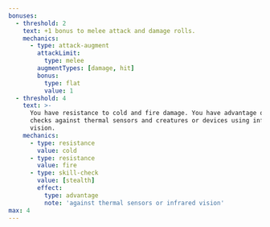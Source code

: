 ```yaml
---
bonuses:
  - threshold: 2
    text: +1 bonus to melee attack and damage rolls.
    mechanics:
      - type: attack-augment
        attackLimit:
          type: melee
        augmentTypes: [damage, hit]
        bonus:
          type: flat
          value: 1
  - threshold: 4
    text: >-
      You have resistance to cold and fire damage. You have advantage on stealth
      checks against thermal sensors and creatures or devices using infrared
      vision.
    mechanics:
      - type: resistance
        value: cold
      - type: resistance
        value: fire
      - type: skill-check
        value: [stealth]
        effect:
          type: advantage
          note: 'against thermal sensors or infrared vision'
max: 4
---
```

